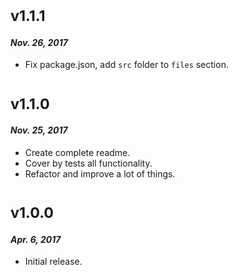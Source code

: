 # <sub>v1.1.1</sub>
#### _Nov. 26, 2017_

  * Fix package.json, add `src` folder to `files` section.

# <sub>v1.1.0</sub>
#### _Nov. 25, 2017_

 * Create complete readme.
 * Cover by tests all functionality.
 * Refactor and improve a lot of things.
 
# <sub>v1.0.0</sub>
#### _Apr. 6, 2017_

 * Initial release.
